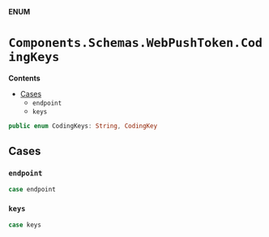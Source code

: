 **ENUM**

# `Components.Schemas.WebPushToken.CodingKeys`

**Contents**

- [Cases](#cases)
  - `endpoint`
  - `keys`

```swift
public enum CodingKeys: String, CodingKey
```

## Cases
### `endpoint`

```swift
case endpoint
```

### `keys`

```swift
case keys
```
